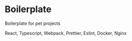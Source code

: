 # Boilerplate

Boilerplate for pet projects

React, Typescript, Webpack, Prettier, Eslint, Docker, Nginx
